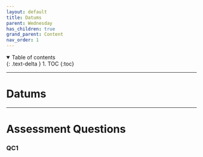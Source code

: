 ```yaml
---
layout: default
title: Datums
parent: Wednesday
has_children: true
grand_parent: Content
nav_order: 1
---
```


<details open markdown="block">
  <summary>
    Table of contents
  </summary>
  {: .text-delta }
1. TOC
{:toc}
</details>

---

# Datums



---

# Assessment Questions

### QC1
